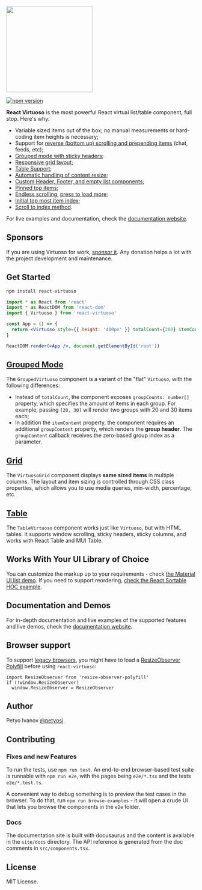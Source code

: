 <img src="https://user-images.githubusercontent.com/13347/101237112-ec4c6000-36de-11eb-936d-4b6b7ec94976.png" width="229" />

[![npm version](https://img.shields.io/npm/v/react-virtuoso.svg?style=flat)](//badge.fury.io/js/react-virtuoso)

**React Virtuoso** is the most powerful React virtual list/table component, full stop. Here's why:

- Variable sized items out of the box; no manual measurements or hard-coding item heights is necessary;
- Support for [reverse (bottom up) scrolling and prepending items](https://virtuoso.dev/prepend-items/) (chat, feeds, etc);
- [Grouped mode with sticky headers](https://virtuoso.dev/grouped-by-first-letter/);
- [Responsive grid layout](https://virtuoso.dev/grid-responsive-columns/);
- [Table Support](https://virtuoso.dev/hello-table/);
- [Automatic handling of content resize](https://virtuoso.dev/auto-resizing/);
- [Custom Header, Footer, and empty list components](https://virtuoso.dev/customize-structure/);
- [Pinned top items](https://virtuoso.dev/top-items/);
- [Endless scrolling](https://virtuoso.dev/endless-scrolling/), [press to load more](https://virtuoso.dev/press-to-load-more/);
- [Initial top most item index](https://virtuoso.dev/initial-index/);
- [Scroll to index method](https://virtuoso.dev/scroll-to-index/).

For live examples and documentation, check the [documentation website](https://virtuoso.dev).

## Sponsors

If you are using Virtuoso for work, [sponsor it](https://github.com/sponsors/petyosi). Any donation helps a lot with the project development and maintenance.

## Get Started

```sh
npm install react-virtuoso
```

```jsx
import * as React from 'react'
import * as ReactDOM from 'react-dom'
import { Virtuoso } from 'react-virtuoso'

const App = () => {
  return <Virtuoso style={{ height: '400px' }} totalCount={200} itemContent={index => <div>Item {index}</div>} />
}

ReactDOM.render(<App />, document.getElementById('root'))
```

## [Grouped Mode](https://virtuoso.dev/grouped-by-first-letter/)

The `GroupedVirtuoso` component is a variant of the "flat" `Virtuoso`, with the following differences:

- Instead of `totalCount`, the component exposes `groupCounts: number[]` property, which specifies the amount of items in each group.
  For example, passing `[20, 30]` will render two groups with 20 and 30 items each;
- In addition the `itemContent` property, the component requires an additional `groupContent` property,
  which renders the **group header**. The `groupContent` callback receives the zero-based group index as a parameter.

## [Grid](https://virtuoso.dev/grid-responsive-columns/)

The `VirtuosoGrid` component displays **same sized items** in multiple columns.
The layout and item sizing is controlled through CSS class properties, which allows you to use media queries, min-width, percentage, etc.

## [Table](https://virtuoso.dev/hello-table/)

The `TableVirtuoso` component works just like `Virtuoso`, but with HTML tables.
It supports window scrolling, sticky headers, sticky columns, and works with React Table and MUI Table.

## Works With Your UI Library of Choice

You can customize the markup up to your requirements - check [the Material UI list demo](https://virtuoso.dev/material-ui-endless-scrolling/).
If you need to support reordering, [check the React Sortable HOC example](https://virtuoso.dev/react-sortable-hoc/).

## Documentation and Demos

For in-depth documentation and live examples of the supported features and live demos, check the [documentation website](https://virtuoso.dev).

## Browser support

To support [legacy browsers](https://caniuse.com/resizeobserver), you might have to load a [ResizeObserver Polyfill](https://www.npmjs.com/package/resize-observer-polyfill) before using `react-virtuoso`:

```
import ResizeObserver from 'resize-observer-polyfill'
if (!window.ResizeObserver)
  window.ResizeObserver = ResizeObserver
```

## Author

Petyo Ivanov [@petyosi](//twitter.com/petyosi).

## Contributing

### Fixes and new Features

To run the tests, use `npm run test`.
An end-to-end browser-based test suite is runnable with `npm run e2e`, with the pages being `e2e/*.tsx` and the tests `e2e/*.test.ts`.

A convenient way to debug something is to preview the test cases in the browser.
To do that, run `npm run browse-examples` - it will open a crude UI that lets you browse the components in the `e2e` folder.

### Docs

The documentation site is built with docusaurus and the content is available in the `site/docs` directory.
The API reference is generated from the doc comments in `src/components.tsx`.

## License

MIT License.
